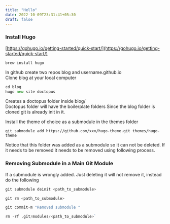 ```yaml
---
title: "Hello"
date: 2022-10-09T23:31:41+05:30
draft: false
---
```


### Install Hugo
[https://gohugo.io/getting-started/quick-start/](https://gohugo.io/getting-started/quick-start/)

```brew install hugo```

In github create two repos blog and username.github.io   
Clone blog at your local computer

```go
cd blog  
hugo new site doctopus
```

Creates a doctopus folder inside blog/  
Doctopus folder will have the boilerplate folders
Since the blog folder is cloned git is already init in it.

Install the theme of choice as a submodule in the themes folder

`git submodule add https://github.com/xxx/hugo-theme.git themes/hugo-theme`

Notice that this folder was added as a submodule so it can not be deleted. If it needs to be removed it needs to be removed using following process.    

### Removing Submodule in a Main Git Module
If a submodule is wrongly added. Just deleting it will not remove it, instead do the following

```go
git submodule deinit <path_to_submodule>

git rm <path_to_submodule>

git commit-m "Removed submodule "

rm -rf .git/modules/<path_to_submodule>`